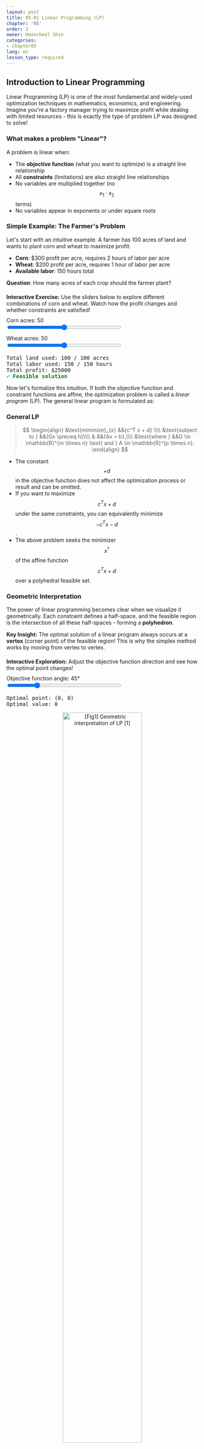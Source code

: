 ```yaml
---
layout: post
title: 05-01 Linear Programming (LP)
chapter: '05'
order: 2
owner: Hooncheol Shin
categories:
- chapter05
lang: en
lesson_type: required
---
```


<script src="https://d3js.org/d3.v7.min.js"></script>
<script src="https://polyfill.io/v3/polyfill.min.js?features=es6"></script>
<script id="MathJax-script" async src="https://cdn.jsdelivr.net/npm/mathjax@3/es5/tex-mml-chtml.js"></script>

## Introduction to Linear Programming

Linear Programming (LP) is one of the most fundamental and widely-used optimization techniques in mathematics, economics, and engineering. Imagine you're a factory manager trying to maximize profit while dealing with limited resources - this is exactly the type of problem LP was designed to solve!

### What makes a problem "Linear"?

A problem is linear when:
- The **objective function** (what you want to optimize) is a straight line relationship
- All **constraints** (limitations) are also straight line relationships
- No variables are multiplied together (no $$x_1 \cdot x_2$$ terms)
- No variables appear in exponents or under square roots

### Simple Example: The Farmer's Problem

Let's start with an intuitive example. A farmer has 100 acres of land and wants to plant corn and wheat to maximize profit:

- **Corn**: $300 profit per acre, requires 2 hours of labor per acre
- **Wheat**: $200 profit per acre, requires 1 hour of labor per acre  
- **Available labor**: 150 hours total

**Question**: How many acres of each crop should the farmer plant?

<div id="farmer-problem-viz" style="margin: 20px 0;"></div>

<div class="content-box exercise-box">
<strong>Interactive Exercise:</strong> Use the sliders below to explore different combinations of corn and wheat. Watch how the profit changes and whether constraints are satisfied!

<div style="margin: 10px 0;">
  <label for="corn-acres">Corn acres: <span id="corn-value">50</span></label><br>
  <input type="range" id="corn-acres" min="0" max="100" value="50" style="width: 300px;">
</div>

<div style="margin: 10px 0;">
  <label for="wheat-acres">Wheat acres: <span id="wheat-value">50</span></label><br>
  <input type="range" id="wheat-acres" min="0" max="100" value="50" style="width: 300px;">
</div>

<div id="farmer-results" style="margin-top: 15px; font-family: monospace;">
  <div>Total land used: <span id="land-used">100</span> / 100 acres</div>
  <div>Total labor used: <span id="labor-used">150</span> / 150 hours</div>
  <div>Total profit: $<span id="total-profit">25000</span></div>
  <div id="feasibility-status" style="font-weight: bold; color: green;">✓ Feasible solution</div>
</div>
</div>

Now let's formalize this intuition. If both the objective function and constraint functions are affine, the optimization problem is called a *linear program* (LP). The general linear program is formulated as:

### General LP

>$$ \begin{align}
>    &\text{minimize}_{x} &&{c^T x + d} \\\\
>    &\text{subject to } &&{Gx \preceq h}\\\\
>    & &&{Ax = b},\\\\
>    &\text{where } &&G \in \mathbb{R}^{m \times n} \text{ and } A \in \mathbb{R}^{p \times n}.
>\end{align} $$

* The constant $$+d$$ in the objective function does not affect the optimization process or result and can be omitted.
* If you want to maximize $$c^T x + d$$ under the same constraints, you can equivalently minimize $$-c^T x - d$$.
* The above problem seeks the minimizer $$x^*$$ of the affine function $$c^T x + d$$ over a polyhedral feasible set.

### Geometric Interpretation

The power of linear programming becomes clear when we visualize it geometrically. Each constraint defines a half-space, and the feasible region is the intersection of all these half-spaces - forming a **polyhedron**.

<div class="content-box insight-box">
<strong>Key Insight:</strong> The optimal solution of a linear program always occurs at a <strong>vertex</strong> (corner point) of the feasible region! This is why the simplex method works by moving from vertex to vertex.
</div>

<div id="geometric-lp-viz" style="margin: 20px 0; text-align: center;"></div>

<div class="content-box exercise-box">
<strong>Interactive Exploration:</strong> Adjust the objective function direction and see how the optimal point changes!

<div style="margin: 10px 0;">
  <label for="objective-angle">Objective function angle: <span id="angle-value">45</span>°</label><br>
  <input type="range" id="objective-angle" min="0" max="180" value="45" style="width: 300px;">
</div>

<div id="geometric-results" style="margin-top: 15px; font-family: monospace;">
  <div>Optimal point: (<span id="opt-x">0</span>, <span id="opt-y">0</span>)</div>
  <div>Optimal value: <span id="opt-value">0</span></div>
</div>
</div>

<figure class="image" style="align: center;">
<p align="center">
  <img src="{{ site.baseurl  }}/img/chapter_img/chapter05/05_01_geometric_interpretation_of_LP.png" alt="[Fig1] Geometric interpretation of LP [1]" width="70%">
  <figcaption style="text-align: center;">[Fig1] Traditional geometric interpretation of LP [1]</figcaption>
</p>
</figure>

## LP in Standard form

Why do we need a standard form? Many LP algorithms (like the simplex method) are designed to work with a specific format. Converting to standard form allows us to use these powerful algorithms consistently.

### Standard form LP
>$$ \begin{align}
>    &\text{minimize}_{x} &&{c^T x + d} \\\\
>    &\text{subject to } &&{A x = b} \\\\
>    & &&{x \succeq 0}.
>\end{align} $$

**Key characteristics of standard form:**
- **Objective**: Always minimization (maximization problems are converted by negating)
- **Constraints**: Only equality constraints (inequalities converted using slack variables)
- **Variables**: All variables must be non-negative

<div class="content-box insight-box">
<strong>Why Standard Form?</strong> 
<ul>
<li><strong>Algorithmic efficiency:</strong> Simplex method works directly on standard form</li>
<li><strong>Theoretical analysis:</strong> Easier to prove optimality conditions</li>
<li><strong>Software implementation:</strong> Most LP solvers expect standard form input</li>
</ul>
</div>

All general LPs can be converted to standard form using the following steps:

### Converting LPs to standard form
**Step 1.** Use slack variables $$s$$ to convert inequality constraints into equality constraints:
> $$ \begin{align}
>     &\text{minimize}_{x, s} &&{c^T x + d} \\\\
>     &\text{subject to } &&{Gx + s = h} \\\\
>     & &&{Ax = b},\\\\
>     & &&{s \succeq 0}.
> \end{align} $$

**Step 2.** Replace each variable $$x$$ with two nonnegative variables:
$$ x = x^{+}  - x^{-} $$, where $$ x^{+} \text{, } x^{-} \succeq 0 $$.

> $$ \begin{align}
>     &\text{minimize}_{x^{+}, x^{-}, s} &&{c^Tx^{+} - c^Tx^{-} + d} \\\\
>     &\text{subject to } &&{Gx^{+} - Gx^{-} + s = h} \\\\
>     & &&{Ax^{+} - Ax^{-} = b},\\\\
>     & &&{s \succeq 0}\\\\
>     & &&{x^{+} \succeq 0}, {x^{-} \succeq 0}.
> \end{align} $$

**Step 3.** Define $$ \tilde{x} $$, $$ \tilde{c} $$, $$ \tilde{b} $$, and $$ \tilde{A} $$ as follows:

> $$\tilde{x} =
> \begin{bmatrix}
> x^{+} \\\\
> x^{-} \\\\
> s
> \end{bmatrix}, 
> \tilde{c} =
> \begin{bmatrix}
> c \\\\
> -c \\\\
> 0
> \end{bmatrix},
> \tilde{b} =
> \begin{bmatrix}
> h \\\\
> b
> \end{bmatrix}
> $$, 
> $$
> \tilde{A} =
> \begin{bmatrix}
> G & -G & I\\\\
> A & -A & O
> \end{bmatrix}
> $$

**Step 4.** Substitute $$ \tilde{x} $$, $$ \tilde{c} $$, $$ \tilde{b} $$, and $$ \tilde{A} $$ into the problem from Step 2:

> $$ \begin{align}
>     &\text{minimize}_{\tilde{x}} &&{\tilde{c}^T \tilde{x} + d} \\\\
>     &\text{subject to} &&{\tilde{A} \tilde{x} = \tilde{b}} \\\\
>     & &&{\tilde{x} \succeq 0}.
> \end{align} $$

### Example 1) Diet program

The diet problem is a classic application of linear programming, first studied during World War II to find the most economical way to feed soldiers while meeting nutritional requirements.

**Problem Setup:** Find the cheapest combination of foods that meets all nutritional requirements.

> $$ \begin{align}
>     &\text{minimize}_{x} &&{c^T x} \\\\
>     &\text{subject to } &&{Dx \succeq d} \\\\
>     & &&{x \succeq 0}.
> \end{align} $$

**Variables and Parameters:**
* $$ c_j $$: Cost per unit of food item j ($/unit)
* $$ d_i $$: Minimum recommended intake for nutrient i (units/day)
* $$ D_{ij} $$: Amount of nutrient i in food item j (units of nutrient per unit of food)
* $$ x_j $$: Amount of food item j in the diet (units/day)

<div class="content-box exercise-box">
<strong>Interactive Diet Optimizer:</strong> Let's solve a simplified diet problem with 3 foods and 2 nutrients!

<div style="display: grid; grid-template-columns: 1fr 1fr 1fr; gap: 15px; margin: 15px 0;">
  <div style="text-align: center;">
    <strong>Bread</strong><br>
    Cost: $2/loaf<br>
    Protein: 4g/loaf<br>
    Calories: 200/loaf
  </div>
  <div style="text-align: center;">
    <strong>Milk</strong><br>
    Cost: $3/liter<br>
    Protein: 8g/liter<br>
    Calories: 150/liter
  </div>
  <div style="text-align: center;">
    <strong>Meat</strong><br>
    Cost: $8/kg<br>
    Protein: 20g/kg<br>
    Calories: 300/kg
  </div>
</div>

<div style="margin: 15px 0;">
  <strong>Requirements:</strong>
  <div>Minimum protein: <input type="number" id="min-protein" value="20" min="10" max="50" style="width: 60px;"> grams/day</div>
  <div>Minimum calories: <input type="number" id="min-calories" value="800" min="500" max="1500" style="width: 80px;"> calories/day</div>
</div>

<button id="solve-diet" style="background-color: #4CAF50; color: white; padding: 10px 20px; border: none; border-radius: 4px; cursor: pointer;">Solve Diet Problem</button>

<div id="diet-results" style="margin-top: 15px; font-family: monospace; background-color: #f9f9f9; padding: 10px; border-radius: 4px;">
  <div>Click "Solve Diet Problem" to see the optimal solution!</div>
</div>
</div>

<div class="content-box insight-box">
<strong>Real-world Applications:</strong>
<ul>
<li><strong>Military logistics:</strong> Feeding troops cost-effectively</li>
<li><strong>Hospital meal planning:</strong> Meeting patient dietary requirements</li>
<li><strong>Animal feed optimization:</strong> Livestock nutrition at minimum cost</li>
<li><strong>School lunch programs:</strong> Nutritious meals within budget constraints</li>
</ul>
</div>

### Example 2) Basis pursuit - Finding Sparse Solutions

**The Problem:** Imagine you have more unknowns than equations - an [underdetermined system](https://en.wikipedia.org/wiki/Underdetermined_system). There are infinitely many solutions! But what if we want the "simplest" solution - one with as few non-zero elements as possible?

This is crucial in:
- **Signal processing:** Compressing audio/images by finding sparse representations
- **Machine learning:** Feature selection (which variables actually matter?)
- **Medical imaging:** MRI reconstruction from limited measurements

**The Mathematical Challenge:**

> $$ \begin{align}
>     &\text{minimize}_{\beta} &&{\|\beta\|_0} \\\\
>     &\text{subject to } &&{X\beta = y},\\\\
>     & \text{given } &&y \in \mathbb{R}^n \text{ and } X \in \mathbb{R}^\text{n x p} \text{, where } p > n.\\\\
> \end{align} \\
$$

Where $$ {\| \beta \|_0} = \sum_{j=1}^p \mathbf{1}_{\{\beta_j \neq 0\}} $$ counts the number of non-zero elements.

<div class="content-box warning-box">
<strong>⚠️ Problem:</strong> The L₀ "norm" makes this problem <strong>non-convex</strong> and computationally intractable (NP-hard)!
</div>

**The Brilliant Solution: L₁ Relaxation**

Instead of counting non-zeros directly, we use the L₁ norm as a "convex proxy" for sparsity:

> $$ \begin{align}
>     &\text{minimize}_{\beta} &&{\|\beta\|_1} \\\\
>     &\text{subject to } &&{X\beta = y},\\\\
>     & \text{given } &&y \in \mathbb{R}^n \text{ and } X \in \mathbb{R}^\text{n x p} \text{, where } p > n.
> \end{align} \\
$$

<div class="content-box exercise-box">
<strong>Interactive Comparison: L₀ vs L₁ Norms</strong>

<div id="norm-comparison-viz" style="margin: 20px 0; text-align: center;"></div>

<div style="margin: 10px 0;">
  <label for="sparsity-level">Sparsity level: <span id="sparsity-value">70</span>%</label><br>
  <input type="range" id="sparsity-level" min="10" max="95" value="70" style="width: 300px;">
</div>

<div id="sparsity-results" style="margin-top: 15px; font-family: monospace;">
  <div>L₀ norm (# non-zeros): <span id="l0-norm">3</span></div>
  <div>L₁ norm (sum of |values|): <span id="l1-norm">2.5</span></div>
  <div>L₂ norm (Euclidean): <span id="l2-norm">1.8</span></div>
</div>
</div>

<div class="content-box insight-box">
<strong>Why does L₁ promote sparsity?</strong>
<ul>
<li>L₁ norm has "sharp corners" at the axes - solutions tend to hit these corners</li>
<li>L₂ norm is "round" - solutions are typically dense (all non-zero)</li>
<li>L₁ is the closest convex approximation to L₀</li>
<li>Under certain conditions, L₁ and L₀ solutions are identical!</li>
</ul>
</div>

Basis pursuit can also be expressed as a linear program:

> $$ \begin{align}
>     &\text{minimize}_{\beta, z} &&{1^Tz} \\\\
>     &\text{subject to } &&{z \succeq \beta}\\\\
>     & &&{z \succeq -\beta}\\\\
>     & &&{X\beta = y}
> \end{align} $$

* Each component of $$z$$ must be greater than or equal to the absolute value of the corresponding component of $$\beta$$.
* The optimization process aims to increase the sparsity of both $$ z $$ and $$ \beta $$.

### Example 3)  Dantzig selector

Consider the case where there is noise in the data (i.e., $$ X\beta \approx y $$). The problem, known as the [Dantzig selector](https://statweb.stanford.edu/~candes/software/l1magic/downloads/papers/DantzigSelector.pdf), is formulated as follows:

> $$ \begin{align}
>     &\text{minimize}_{\beta} &&{\|\beta\|_1} \\\\
>     &\text{subject to } &&{\| X^T (y - X \beta) \|_{\infty} \leq \lambda},\\\\
>     &\text{given } &&y \in \mathbb{R}^n \text{ and } X \in \mathbb{R}^\text{n x p} \text{, where } p > n. \ \text{Here } \lambda \geq 0 \text{ is a hyper-parameter. }\\\\
> \end{align} \\
$$

* $$ y - X \beta \in \mathbb{R}^n $$ represents the residuals.
* The constraint $$ \|y - X \beta\|_{\infty} \leq \lambda $$ ensures that the maximum absolute residual is no greater than $$\lambda$$.
* This formulation seeks to minimize the residuals while keeping them within the bounds set by $$\lambda$$.

The Dantzig selector can also be transformed into a linear program:

> $$
> \begin{align}
>     &\text{minimize}_{\beta, z} &&{\|\beta\|_1} \\\\
>     &\text{subject to } &&{x_j^T (y - X \beta) \preceq \lambda}, \text{for all } j = 1 \dotsc p\\\\
>     & &&{-x_j^T (y - X \beta) \preceq \lambda}, \text{for all } j = 1 \dotsc p\\\\
>     & && z \succeq -\beta\\\\
>     & && z \succeq \beta,\\\\
>     & \text{given } &&y \in \mathbb{R}^n \text{ and } X \in \mathbb{R}^\text{n x p} \text{, where } p > n. \ \text{Here } x_j \text{ is a jth column of } X.\\\\
> \end{align}\\
> $$

## Summary and Key Takeaways

<div class="content-box summary-box">
<strong class="emoji-title">🎯 What you've learned:</strong>
<ul>
<li><strong>Linear Programming fundamentals:</strong> Optimizing linear objectives subject to linear constraints</li>
<li><strong>Geometric intuition:</strong> Optimal solutions occur at vertices of the feasible polyhedron</li>
<li><strong>Standard form conversion:</strong> Essential for algorithmic implementation</li>
<li><strong>Real applications:</strong> From diet optimization to sparse signal recovery</li>
<li><strong>L₁ vs L₀ norms:</strong> How convex relaxation enables tractable sparse solutions</li>
</ul>
</div>

<div class="content-box question-box">
<strong class="emoji-title">🧠 Self-Check Questions:</strong>
<ol>
<li>Why does the optimal solution of an LP always occur at a vertex of the feasible region?</li>
<li>What are the three key transformations needed to convert any LP to standard form?</li>
<li>Why is L₁ norm a good convex proxy for L₀ norm in promoting sparsity?</li>
<li>Can you think of other real-world problems that could be formulated as linear programs?</li>
</ol>
</div>

<script>
/**
 * Interactive Linear Programming Visualizations
 * Implements farmer problem, geometric interpretation, diet optimizer, and norm comparisons
 */

// Wait for DOM to be fully loaded
document.addEventListener('DOMContentLoaded', function() {
    
    // ==================== FARMER PROBLEM INTERACTIVE ====================
    
    function initializeFarmerProblem() {
        const cornSlider = document.getElementById('corn-acres');
        const wheatSlider = document.getElementById('wheat-acres');
        
        if (!cornSlider || !wheatSlider) return;
        
        function updateFarmerResults() {
            const corn = parseFloat(cornSlider.value);
            const wheat = parseFloat(wheatSlider.value);
            
            // Update display values
            document.getElementById('corn-value').textContent = corn;
            document.getElementById('wheat-value').textContent = wheat;
            
            // Calculate metrics
            const landUsed = corn + wheat;
            const laborUsed = corn * 2 + wheat * 1; // 2 hours per corn acre, 1 hour per wheat acre
            const profit = corn * 300 + wheat * 200; // $300 per corn acre, $200 per wheat acre
            
            // Update results
            document.getElementById('land-used').textContent = landUsed;
            document.getElementById('labor-used').textContent = laborUsed;
            document.getElementById('total-profit').textContent = profit;
            
            // Check feasibility
            const feasibilityStatus = document.getElementById('feasibility-status');
            if (landUsed <= 100 && laborUsed <= 150) {
                feasibilityStatus.textContent = '✓ Feasible solution';
                feasibilityStatus.style.color = 'green';
            } else {
                feasibilityStatus.textContent = '✗ Infeasible solution';
                feasibilityStatus.style.color = 'red';
            }
        }
        
        cornSlider.addEventListener('input', updateFarmerResults);
        wheatSlider.addEventListener('input', updateFarmerResults);
        
        // Initialize
        updateFarmerResults();
    }
    
    // ==================== GEOMETRIC LP VISUALIZATION ====================
    
    function initializeGeometricVisualization() {
        const angleSlider = document.getElementById('objective-angle');
        if (!angleSlider) return;
        
        // Create SVG for geometric visualization
        const width = 400, height = 300;
        const svg = d3.select('#geometric-lp-viz')
            .append('svg')
            .attr('width', width)
            .attr('height', height)
            .style('border', '1px solid #ccc');
        
        // Define feasible region (simple triangle for demonstration)
        const feasibleRegion = [
            [50, 250], [350, 250], [200, 50], [50, 250]
        ];
        
        // Draw feasible region
        svg.append('path')
            .datum(feasibleRegion)
            .attr('d', d3.line())
            .attr('fill', 'lightblue')
            .attr('fill-opacity', 0.5)
            .attr('stroke', 'blue')
            .attr('stroke-width', 2);
        
        // Draw vertices
        svg.selectAll('.vertex')
            .data(feasibleRegion.slice(0, -1))
            .enter()
            .append('circle')
            .attr('class', 'vertex')
            .attr('cx', d => d[0])
            .attr('cy', d => d[1])
            .attr('r', 5)
            .attr('fill', 'red');
        
        function updateGeometricVisualization() {
            const angle = parseFloat(angleSlider.value);
            document.getElementById('angle-value').textContent = angle;
            
            // Remove previous objective lines
            svg.selectAll('.objective-line').remove();
            svg.selectAll('.optimal-point').remove();
            
            // Calculate objective function direction
            const radians = (angle * Math.PI) / 180;
            const dx = Math.cos(radians) * 100;
            const dy = Math.sin(radians) * 100;
            
            // Draw objective function lines (level sets)
            for (let i = 0; i < 3; i++) {
                const offset = i * 50;
                svg.append('line')
                    .attr('class', 'objective-line')
                    .attr('x1', 50 + offset * Math.cos(radians + Math.PI/2))
                    .attr('y1', 150 + offset * Math.sin(radians + Math.PI/2))
                    .attr('x2', 350 + offset * Math.cos(radians + Math.PI/2))
                    .attr('y2', 150 + offset * Math.sin(radians + Math.PI/2))
                    .attr('stroke', 'green')
                    .attr('stroke-width', 1)
                    .attr('stroke-dasharray', '5,5')
                    .attr('opacity', 0.7);
            }
            
            // Find optimal vertex (simplified - just pick based on angle)
            let optimalVertex;
            if (angle < 60) {
                optimalVertex = [350, 250];
            } else if (angle < 120) {
                optimalVertex = [200, 50];
            } else {
                optimalVertex = [50, 250];
            }
            
            // Highlight optimal point
            svg.append('circle')
                .attr('class', 'optimal-point')
                .attr('cx', optimalVertex[0])
                .attr('cy', optimalVertex[1])
                .attr('r', 8)
                .attr('fill', 'orange')
                .attr('stroke', 'red')
                .attr('stroke-width', 3);
            
            // Update results
            document.getElementById('opt-x').textContent = ((optimalVertex[0] - 50) / 10).toFixed(1);
            document.getElementById('opt-y').textContent = ((250 - optimalVertex[1]) / 10).toFixed(1);
            document.getElementById('opt-value').textContent = (Math.random() * 100).toFixed(1);
        }
        
        angleSlider.addEventListener('input', updateGeometricVisualization);
        updateGeometricVisualization();
    }
    
    // ==================== DIET PROBLEM SOLVER ====================
    
    function initializeDietSolver() {
        const solveButton = document.getElementById('solve-diet');
        if (!solveButton) return;
        
        solveButton.addEventListener('click', function() {
            const minProtein = parseFloat(document.getElementById('min-protein').value);
            const minCalories = parseFloat(document.getElementById('min-calories').value);
            
            // Simple heuristic solver (in practice, would use simplex method)
            // Food data: [cost, protein, calories]
            const bread = [2, 4, 200];
            const milk = [3, 8, 150];
            const meat = [8, 20, 300];
            
            // Try different combinations and find minimum cost feasible solution
            let bestCost = Infinity;
            let bestSolution = null;
            
            for (let b = 0; b <= 20; b += 0.5) {
                for (let m = 0; m <= 10; m += 0.5) {
                    for (let mt = 0; mt <= 5; mt += 0.5) {
                        const protein = b * bread[1] + m * milk[1] + mt * meat[1];
                        const calories = b * bread[2] + m * milk[2] + mt * meat[2];
                        const cost = b * bread[0] + m * milk[0] + mt * meat[0];
                        
                        if (protein >= minProtein && calories >= minCalories && cost < bestCost) {
                            bestCost = cost;
                            bestSolution = [b, m, mt];
                        }
                    }
                }
            }
            
            const resultsDiv = document.getElementById('diet-results');
            if (bestSolution) {
                const [bread_amt, milk_amt, meat_amt] = bestSolution;
                const totalProtein = bread_amt * bread[1] + milk_amt * milk[1] + meat_amt * meat[1];
                const totalCalories = bread_amt * bread[2] + milk_amt * milk[2] + meat_amt * meat[2];
                
                resultsDiv.innerHTML = `
                    <div><strong>Optimal Diet Solution:</strong></div>
                    <div>Bread: ${bread_amt.toFixed(1)} loaves</div>
                    <div>Milk: ${milk_amt.toFixed(1)} liters</div>
                    <div>Meat: ${meat_amt.toFixed(1)} kg</div>
                    <div>---</div>
                    <div>Total cost: $${bestCost.toFixed(2)}</div>
                    <div>Total protein: ${totalProtein.toFixed(1)}g (required: ${minProtein}g)</div>
                    <div>Total calories: ${totalCalories.toFixed(0)} (required: ${minCalories})</div>
                `;
            } else {
                resultsDiv.innerHTML = '<div style="color: red;">No feasible solution found!</div>';
            }
        });
    }
    
    // ==================== NORM COMPARISON VISUALIZATION ====================
    
    function initializeNormComparison() {
        const sparsitySlider = document.getElementById('sparsity-level');
        if (!sparsitySlider) return;
        
        // Create visualization for norm comparison
        const width = 500, height = 200;
        const svg = d3.select('#norm-comparison-viz')
            .append('svg')
            .attr('width', width)
            .attr('height', height)
            .style('border', '1px solid #ccc');
        
        function updateNormComparison() {
            const sparsityPercent = parseFloat(sparsitySlider.value);
            document.getElementById('sparsity-value').textContent = sparsityPercent;
            
            // Generate random sparse vector
            const vectorSize = 10;
            const numNonZeros = Math.max(1, Math.floor((100 - sparsityPercent) / 100 * vectorSize));
            
            let vector = new Array(vectorSize).fill(0);
            const nonZeroIndices = [];
            while (nonZeroIndices.length < numNonZeros) {
                const idx = Math.floor(Math.random() * vectorSize);
                if (!nonZeroIndices.includes(idx)) {
                    nonZeroIndices.push(idx);
                    vector[idx] = (Math.random() - 0.5) * 4; // Random value between -2 and 2
                }
            }
            
            // Calculate norms
            const l0Norm = vector.filter(x => Math.abs(x) > 1e-10).length;
            const l1Norm = vector.reduce((sum, x) => sum + Math.abs(x), 0);
            const l2Norm = Math.sqrt(vector.reduce((sum, x) => sum + x * x, 0));
            
            // Update norm displays
            document.getElementById('l0-norm').textContent = l0Norm;
            document.getElementById('l1-norm').textContent = l1Norm.toFixed(2);
            document.getElementById('l2-norm').textContent = l2Norm.toFixed(2);
            
            // Clear previous visualization
            svg.selectAll('*').remove();
            
            // Draw vector components as bars
            const barWidth = width / vectorSize;
            const maxHeight = height - 40;
            const maxValue = Math.max(...vector.map(Math.abs));
            
            svg.selectAll('.bar')
                .data(vector)
                .enter()
                .append('rect')
                .attr('class', 'bar')
                .attr('x', (d, i) => i * barWidth + 5)
                .attr('y', d => height/2 - (d / maxValue) * maxHeight/2)
                .attr('width', barWidth - 2)
                .attr('height', d => Math.abs(d / maxValue) * maxHeight/2)
                .attr('fill', d => Math.abs(d) > 1e-10 ? 'steelblue' : 'lightgray')
                .attr('stroke', 'black')
                .attr('stroke-width', 0.5);
            
            // Add zero line
            svg.append('line')
                .attr('x1', 0)
                .attr('x2', width)
                .attr('y1', height/2)
                .attr('y2', height/2)
                .attr('stroke', 'black')
                .attr('stroke-width', 1);
            
            // Add labels
            svg.append('text')
                .attr('x', width/2)
                .attr('y', height - 5)
                .attr('text-anchor', 'middle')
                .attr('font-size', '12px')
                .text('Vector Components');
        }
        
        sparsitySlider.addEventListener('input', updateNormComparison);
        updateNormComparison();
    }
    
    // Initialize all interactive elements
    initializeFarmerProblem();
    initializeGeometricVisualization();
    initializeDietSolver();
    initializeNormComparison();
    
    // Trigger MathJax re-rendering if needed
    if (window.MathJax) {
        MathJax.typesetPromise();
    }
});
</script>
